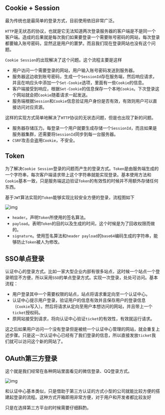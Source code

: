 ## Cookie + Session

最为传统也是最简单的登录方式，目前使用依旧非常广泛。

`HTTP`是无状态的协议，也就是它无法知道两次登录服务器的客户端是不是同一个客户端。造成的后果就是每次我们如果要登录一个需要账号密码的网站，每次登录都要输入账号密码，显然这是用户的噩梦。而且我们现在登录网站也没有这个问题。

`Cookie Session`的出现解决了这个问题。这个流程主要是这样

- 用户访问一个需要登录的网站，用户输入账号密码发送到服务器。
- 服务器这边收到账号密码，生成一个`SessionId`存在服务端，然后响应请求，并且在响应头中添加一个`Set-Cookie`选项，里面有一些`Cookie`的信息。
- 客户端接受到响应，根据`Set-Cookie`的信息保存一个本地`Cookie`。下次登录这个网站就会把`Cookie`随着请求一起发送。
- 服务端根据`Session`和`Cookie`信息验证用户身份是否有效，有效则用户可以直接访问对应资源。

这样的实现方式简单地解决了`HTTP`协议的无状态问题，但是也出现了新的问题。

- 服务器存储压力。每登录一个用户就要生成存储一个`SessionId`，而且如果是服务器集群，还需要将`SessionId`同步到每一台服务器。
- `CSRF`攻击会盗用`Cookie`，不安全。

## Token

为了解决`Cookie Session`登录的问题而产生的登录方式。`Token`是由服务端生成的一个字符串，每次客户端请求带上这个字符串就能实现登录。基本使用方法和`Cookie`基本一致，只是服务端这边验证`Token`的有效性的时候并不用额外存储任何东西。

基于`JWT`算法实现的`Token`能够实现比较安全方便的登录，流程图如下

![img](https://cdn.nlark.com/yuque/0/2022/png/32666946/1668695224361-319d48b5-ea22-462b-935b-c3e9c8ad9a0e.png)

- `header`。声明`Token`所使用的签名算法。
- `payload`。表明`Token`的目的以及生成的时间，这个时候是为了回收权限而做的。
- `signature`。使用签名算法和`header payload`的`base64`编码生成的字符串，能够防止`Token`被人为修改。

## SSO单点登录

认证中心的登录方式。比如一家大型企业内部有很多站点，这时候一个站点一个登录明显不方便，所以采用`SSO`的单点登录方式。实现一次登录，处处可访问。基本流程：

- 用户登录其中一个需要权限的站点，站点将请求重定向至一个认证中心。
- 认证中心提示用户登录，验证用户的信息有效并且保存用户的登录信息（`Cookie`写入）。然后将请求从定向至用户本想访问的网站，并且带上一个`ticket`授权码。
- 原网站接受到请求，将向认证中心验证`ticket`的有效性，有效就运行请求。

这之后如果用户访问一个没有登录但是被统一个认证中心管理的网站，就会重复上述步骤。只是这一次认证中心已经有了我们登录的信息，所以直接发放`ticket`我们就可以访问这个新的网站了。

## OAuth第三方登录

这个就是我们经常在各种网站里面看见的微信登录、QQ登录方式。

![img](https://cdn.nlark.com/yuque/0/2022/webp/32666946/1668696075426-c21b5c0d-9581-4451-b901-3d1f54806c3a.webp)

和认证中心基本类似，只是借助于第三方认证的方式小型的公司就能比较方便的搭建起登录的流程。这种方式开箱即用非常方便，对于用户和开发者都比较友好

只是在选择第三方平台的时候需要仔细斟酌。	
